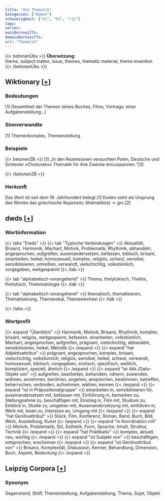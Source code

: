 ```yaml
---
title: "die Thematik"
kategorien: ["Nomen"]
schwierigkeit: ["k1", "h3", "r12"]
tags:
series:
mainDornseiffs:
domainDornseiffs:
url: "Thematik"
---
```


{{< betonenÜbs >}}
**Übersetzung:**  
theme, subject matter, issue, themes, thematic material, theme invention  
{{< /betonenÜbs >}}

## Wiktionary [[+](https://de.wiktionary.org/wiki/Thematik)]

### Bedeutungen
[1] Gesamtheit der Themen (eines Buches, Films, Vortrags; einer Aufgabenstellung…)  

### Sinnverwandte
[1] Themenkomplex, Themenstellung  

### Beispiele
{{< betonenZB >}}
[1] „In den Rezensionen versuchten Polen, Deutsche und Schlesier »Choloneks« Thematik für ihre Zwecke einzuspannen.“[3]  

{{< /betonenZB >}}
### Herkunft
Das Wort ist seit dem 19. Jahrhundert belegt.[1] Duden sieht als Ursprung des Wortes das griechische θεματικός (thematikós) → grc.[2]  



## dwds [[+](https://www.dwds.de/wb/Thematik)]

### Wortinformation
{{< tabs "Dwds" >}}
{{< tab "Typische Verbindungen" >}}
Aktualität, Brisanz, Harmonik, Machart, Motivik, Problematik, Rhythmik, abhandeln, angesprochen, aufgreifen, auseinandersetzen, befassen, biblisch, brisant, einarbeiten, heikel, homosexuell, komplex, religiös, schwul, sensibel, sensibilisieren, umreißen, verwandt, vielschichtig, volkstümlich, vorgegeben, weitgespannt
{{< /tab >}}

{{< tab "alphabetisch vorangehend" >}}
Thema, thelytokisch, Thelitis, thelistisch, Thelematologie
{{< /tab >}}

{{< tab "alphabetisch vorangehend" >}}
thematisch, thematisieren, Thematisierung, Themavokal, Themawechsel
{{< /tab >}}

{{< /tabs >}}

### Wortprofil
{{< expand "Überblick" >}} Harmonik, Motivik, Brisanz, Rhythmik, komplex, brisant, religiös, weitgespannt, befassen, einarbeiten, volkstümlich, Machart, angesprochen, aufgreifen, prägnant, vielschichtig, abhandeln, sensibilisieren, heikel, Melodik {{< /expand >}}
{{< expand "hat Adjektivattribut" >}} prägnant, angesprochen, komplex, brisant, vielschichtig, volkstümlich, religiös, sensibel, heikel, schwul, verwandt, homosexuell, biblisch, vorgegeben, erotisch, spezifisch, weltlich, kompliziert, speziell, ähnlich {{< /expand >}}
{{< expand "ist Akk./Dativ-Objekt von" >}} aufgreifen, bearbeiten, behandeln, nähern, zuwenden, widmen, annehmen, berühren, angehen, ansprechen, bestimmen, betreffen, beherrschen, verbinden, aufnehmen, wählen, kennen {{< /expand >}}
{{< expand "ist in Präpositionalgruppe" >}} einarbeiten in, sensibilisieren für, auseinandersetzen mit, befassen mit, Einführung in, bemerken zu, Stellungnahme zu, beschäftigen mit, Einstieg in, Film mit, Studium zu, Einblick in, Studie zu, umgehen mit, Auseinandersetzung mit, einführen in, Werk mit, lesen zu, Interesse an, Umgang mit {{< /expand >}}
{{< expand "hat Genitivattribut" >}} Stück, Film, Konferenz, Roman, Band, Buch, Bild, Werk, Ausstellung, Kunst {{< /expand >}}
{{< expand "in Koordination mit" >}} Motivik, Problematik, Stil, Ästhetik, Form, Sprache, Inhalt, Struktur, Technik {{< /expand >}}
{{< expand "hat Prädikativ" >}} komplex, aktuell, neu, wichtig {{< /expand >}}
{{< expand "ist Subjekt von" >}} beschäftigen, entsprechen, erscheinen {{< /expand >}}
{{< expand "ist Genitivattribut von" >}} Brisanz, Komplexität, Diskussion, Kenner, Behandlung, Dimension, Buch, Aspekt, Bedeutung {{< /expand >}}

## Leipzig Corpora [[+](https://corpora.uni-leipzig.de/en/res?word=Thematik&corpusId=deu_newscrawl-public_2018)]


### Synonym
Gegenstand, Stoff, Themenstellung, Aufgabenstellung, Thema, Sujet, Objekt

